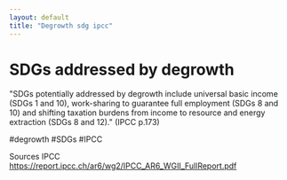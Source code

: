 ```yaml
---
layout: default
title: "Degrowth sdg ipcc"
---
```


# SDGs addressed by degrowth

"SDGs potentially addressed by
degrowth include universal basic income (SDGs 1 and 10), work-sharing
to guarantee full employment (SDGs 8 and 10) and shifting taxation
burdens from income to resource and energy extraction (SDGs 8 and 12)." (IPCC p.173)

#degrowth #SDGs #IPCC


Sources
IPCC https://report.ipcc.ch/ar6/wg2/IPCC_AR6_WGII_FullReport.pdf
